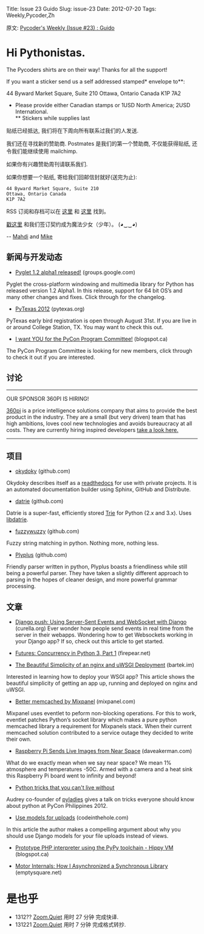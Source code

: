 Title: Issue 23 Guido
Slug: issue-23
Date: 2012-07-20 
Tags: Weekly,Pycoder,Zh 


原文: [Pycoder's Weekly (Issue #23) : Guido](http://us4.campaign-archive1.com/?u=9735795484d2e4c204da82a29&id=66d40d788e)

# Hi Pythonistas. 

The Pycoders shirts are on their way! Thanks for all the support!


If you want a sticker send us a self addressed stamped* envelope to**: 

44 Byward Market Square, Suite 210
Ottawa, Ontario Canada 
K1P 7A2

* Please provide either Canadian stamps or 1USD North America; 2USD International.  
** Stickers while supplies last

贴纸已经抵达, 我们将在下周向所有联系过我们的人发送.

我们还在寻找新的赞助商.
Postmates 是我们的第一个赞助商,
不仅能获得贴纸,
还令我们能继续使用 mailchimp.

如果你有兴趣赞助周刊请联系我们.

如果你想要一个贴纸, 寄给我们回邮信封就好(送完为止):

    44 Byward Market Square, Suite 210
    Ottawa, Ontario Canada
    K1P 7A2


RSS 订阅和存档可以在 [这里](http://feeds.feedburner.com/pycodersweekly) 和 [这里](http://pycoders.com/archive.html) 找到。

[戳这里](https://twitter.com/#!/pycoders) 和我们签订契约成为魔法少女（少年）。 (◕‿‿◕)

--
[Mahdi](https://twitter.com/#!/myusuf3) and [Mike](https://twitter.com/#!/mgrouchy)


## 新闻与开发动态

- [Pyglet 1.2 alpha1 released!](https://groups.google.com/forum/#!topic/pyglet-users/Tr-FYnbIWZo/discussion) (groups.google.com)

Pyglet the cross-platform windowing and multimedia library for Python has released version 1.2 Alpha1. In this release, support for 64 bit OS’s and many other changes and fixes. Click through for the changelog.

- [PyTexas 2012](http://www.pytexas.org/2012/) (pytexas.org)

PyTexas early bird registration is open through August 31st. If you are live in or around College Station, TX. You may want to check this out.


- [I want YOU for the PyCon Program Committee!](http://pycon.blogspot.ca/2012/07/i-want-you-for-pycon-program-commitee.html) (blogspot.ca)

The PyCon Program Committee is looking for new members, click through to check it out if you are interested.



## 讨论

----

OUR SPONSOR 360PI IS HIRING!

[360pi](http://www.360pi.com/) is a price intelligence solutions company that aims to provide the best product in the industry. They are a small (but very driven) team that has high ambitions, loves cool new technologies and avoids bureaucracy at all costs. They are currently hiring inspired developers 
[take a look here.](http://gazarojobs.theresumator.com/apply)

----


## 项目



- [okydoky](https://github.com/crosspop/okydoky) (github.com)

Okydoky describes itself as a 
[readthedocs](http://readthedocs.org/) for use with private projects. It is an automated documentation builder using Sphinx, GitHub and Distribute.

- [datrie](https://github.com/kmike/datrie) (github.com)

Datrie is a super-fast, efficiently stored 
[Trie](http://en.wikipedia.org/wiki/Trie) for Python (2.x and 3.x). Uses 
[libdatrie](http://linux.thai.net/~thep/datrie/datrie.html).


- [fuzzywuzzy](https://github.com/seatgeek/fuzzywuzzy) (github.com)

Fuzzy string matching in python. Nothing more, nothing less.


- [Plyplus](https://github.com/erezsh/plyplus) (github.com)

Friendly parser written in python, Plyplus boasts a friendliness while still being a powerful parser. They have taken a slightly different approach to parsing in the hopes of cleaner design, and more powerful grammar processing.



## 文章

- [Django push: Using Server-Sent Events and WebSocket with Django](http://curella.org/blog/2012/jul/17/django-push-using-server-sent-events-and-websocket/) (curella.org)
Ever wonder how people send events in real time from the server in their webapps. Wondering how to get Websockets working in your Django app? If so, check out this article to get started.


- [Futures: Concurrency in Python 3, Part 1](http://firepear.net/docs/python3-futures-1.html) (firepear.net)


- [The Beautiful Simplicity of an nginx and uWSGI Deployment](http://bartek.im/blog/2012/07/08/simplicity-nginx-uwsgi-deployment.html) (bartek.im)

Interested in learning how to deploy your WSGI app? This article shows the beautiful simplicity of getting an app up, running and deployed on nginx and uWSGI.

- [Better memcached by Mixpanel](http://code.mixpanel.com/2012/07/16/we-went-down-so-we-wrote-a-better-pure-python-memcache-client/) (mixpanel.com)

Mixpanel uses eventlet to peform non-blocking operations. For this to work, eventlet patches Python’s socket library which makes a pure python memcached library a requirement for Mixpanels stack. When their current memcached solution contributed to a service outage they decided to write their own.


- [Raspberry Pi Sends Live Images from Near Space](http://www.daveakerman.com/?p=592) (daveakerman.com)

What do we exactly mean when we say near space? We mean 1% atmosphere and temperatures -50C. Armed with a camera and a heat sink this Raspberry Pi board went to infinity and beyond!


- [Python tricks that you can't live without](http://www.slideshare.net/audreyr/python-tricks-that-you-cant-live-without)

Audrey co-founder of 
[pyladies](http://pyladies.com/)
 gives a talk on tricks everyone should know about python at PyCon Philippines 2012.


- [Use models for uploads](http://codeinthehole.com/writing/use-models-for-uploads/) (codeinthehole.com)

In this article the author makes a compelling argument about why you should use Django models for your file uploads instead of views.


- [Prototype PHP interpreter using the PyPy toolchain - Hippy VM](http://morepypy.blogspot.ca/2012/07/hello-everyone.html?m=1) (blogspot.ca)


- [Motor Internals: How I Asynchronized a Synchronous Library](http://emptysquare.net/blog/motor-internals-how-i-asynchronized-a-synchronous-library/) (emptysquare.net)


# 是也乎

- 1312?? [Zoom.Quiet](http://zoomquiet.org/) 用时 27 分钟 完成快译.
- 131221 [Zoom.Quiet](http://zoomquiet.org/) 用时 7 分钟 完成格式转抄.


